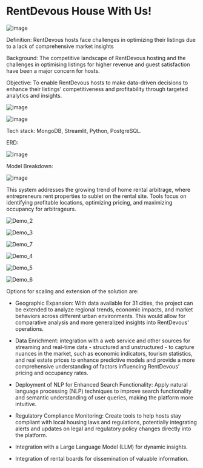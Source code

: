 # RentDevous House With Us!

![image](https://github.com/misterseyiayeni/Insights-for-Rentdevous-Potential-Hosts-Project/assets/125358861/679dfdd3-95d6-4618-8670-a484893052b6)

Definition: RentDevous hosts face challenges in optimizing their listings due to a lack of comprehensive market insights

Background: The competitive landscape of RentDevous hosting and the challenges in optimising listings for higher revenue and guest satisfaction have been a major concern for hosts.

Objective: To enable RentDevous hosts to make data-driven decisions to enhance their listings' competitiveness and profitability through targeted analytics and insights.

![image](https://github.com/misterseyiayeni/Insights-for-Rentdevous-Potential-Hosts-Project/assets/125358861/288cef7d-0a58-4c7f-b683-1c146cc70efd)

![image](https://github.com/misterseyiayeni/Insights-for-Rentdevous-Potential-Hosts-Project/assets/125358861/b67d3d24-bc52-4686-87b7-d5557172eb99)

Tech stack: MongoDB, Streamlit, Python, PostgreSQL.

ERD:

![image](https://github.com/misterseyiayeni/Insights-for-Rentdevous-Potential-Hosts-Project/assets/125358861/1341ed1d-c327-40f2-beee-90532f5bb2c9)

Model Breakdown:

![image](https://github.com/misterseyiayeni/Insights-for-Rentdevous-Potential-Hosts-Project/assets/125358861/0e90e1f8-8da1-49c7-8715-4898fe8df612)


This system addresses the growing trend of home rental arbitrage, where entrepreneurs rent properties to sublet on the rental site. Tools focus on identifying profitable locations, optimizing pricing, and maximizing occupancy for arbitrageurs.

![Demo_2](https://github.com/misterseyiayeni/Insights-for-Rentdevous-Potential-Hosts-Project/assets/125358861/af9b57c0-253d-412e-9cfe-7da2ed5f190a)

![Demo_3](https://github.com/misterseyiayeni/Insights-for-Rentdevous-Potential-Hosts-Project/assets/125358861/429335c5-c976-41b4-9a68-bcd454d48b20)

![Demo_7](https://github.com/misterseyiayeni/Insights-for-Rentdevous-Potential-Hosts-Project/assets/125358861/397b89bc-9f78-424d-920c-1dad3da54cdd)


![Demo_4](https://github.com/misterseyiayeni/Insights-for-Rentdevous-Potential-Hosts-Project/assets/125358861/b401be58-3ae9-4063-b8ae-debd8d24d3a0)

![Demo_5](https://github.com/misterseyiayeni/Insights-for-Rentdevous-Potential-Hosts-Project/assets/125358861/35de1c13-0e76-4ad5-b665-d81af7db2f7a)

![Demo_6](https://github.com/misterseyiayeni/Insights-for-Rentdevous-Potential-Hosts-Project/assets/125358861/32328a39-0a9f-48ac-b6b2-c5dd66c952b0)

Options for scaling and extension of the solution are:

- Geographic Expansion: With data available for 31 cities, the project can be extended to analyze regional trends, economic impacts, and market behaviors across different urban environments. This would allow for comparative analysis and more generalized insights into RentDevous' operations.

- Data Enrichment: integration with a web service and other sources for streaming and real-time data - structured and unstructured - to capture nuances in the market, such as economic indicators, tourism statistics, and real estate prices to enhance predictive models and provide a more comprehensive understanding of factors influencing RentDevous’ pricing and occupancy rates.

- Deployment of NLP for Enhanced Search Functionality: Apply natural language processing (NLP) techniques to improve search functionality and semantic understanding of user queries, making the platform more intuitive.
  
- Regulatory Compliance Monitoring: Create tools to help hosts stay compliant with local housing laws and regulations, potentially integrating alerts and updates on legal and regulatory policy changes directly into the platform.

- Integration with a Large Language Model (LLM) for dynamic insights.

- Integration of rental boards for dissemination of valuable information.
